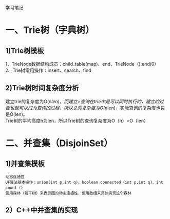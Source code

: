 学习笔记  
# 一、Trie树（字典树）  
## 1)Trie树模板  
   1、TrieNode数据结构成员：child_table(map)、end、TrieNode（):end(0)  
   2、Trie树常用操作：insert、search、find  
## 2)Trie树时间复杂度分析  
   建立trie的复杂度为O(n*len)，而建立+查询在trie中是可以同时执行的，建立的过程也就可以成为查询的过程，所以总的复杂度为O(n*len)，实际查询的复杂度也只是O(len)。  
   Trie树的平均高度h为len，所以Trie树的查询复杂度为O（h）=O（len）  
# 二、并查集（DisjoinSet）  
## 1)并查集模板  
    动态连通性  
    UF算法基本操作：union(int p,int q)、boolean connected（int p,int q)、int count（)  
    使用森林（若干树）来表示图的动态连接性，使用数组来具体实现这个森林
## 2）C++中并查集的实现  

   

  
